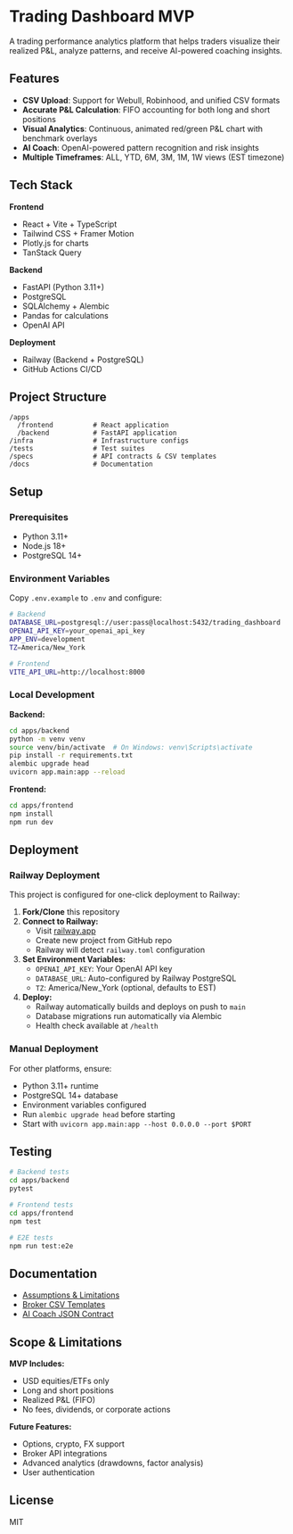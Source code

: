# Trading Dashboard MVP

A trading performance analytics platform that helps traders visualize their realized P&L, analyze patterns, and receive AI-powered coaching insights.

## Features

- **CSV Upload**: Support for Webull, Robinhood, and unified CSV formats
- **Accurate P&L Calculation**: FIFO accounting for both long and short positions
- **Visual Analytics**: Continuous, animated red/green P&L chart with benchmark overlays
- **AI Coach**: OpenAI-powered pattern recognition and risk insights
- **Multiple Timeframes**: ALL, YTD, 6M, 3M, 1M, 1W views (EST timezone)

## Tech Stack

**Frontend**
- React + Vite + TypeScript
- Tailwind CSS + Framer Motion
- Plotly.js for charts
- TanStack Query

**Backend**
- FastAPI (Python 3.11+)
- PostgreSQL
- SQLAlchemy + Alembic
- Pandas for calculations
- OpenAI API

**Deployment**
- Railway (Backend + PostgreSQL)
- GitHub Actions CI/CD

## Project Structure

```
/apps
  /frontend          # React application
  /backend           # FastAPI application
/infra               # Infrastructure configs
/tests               # Test suites
/specs               # API contracts & CSV templates
/docs                # Documentation
```

## Setup

### Prerequisites
- Python 3.11+
- Node.js 18+
- PostgreSQL 14+

### Environment Variables

Copy `.env.example` to `.env` and configure:

```bash
# Backend
DATABASE_URL=postgresql://user:pass@localhost:5432/trading_dashboard
OPENAI_API_KEY=your_openai_api_key
APP_ENV=development
TZ=America/New_York

# Frontend
VITE_API_URL=http://localhost:8000
```

### Local Development

**Backend:**
```bash
cd apps/backend
python -m venv venv
source venv/bin/activate  # On Windows: venv\Scripts\activate
pip install -r requirements.txt
alembic upgrade head
uvicorn app.main:app --reload
```

**Frontend:**
```bash
cd apps/frontend
npm install
npm run dev
```

## Deployment

### Railway Deployment

This project is configured for one-click deployment to Railway:

1. **Fork/Clone** this repository
2. **Connect to Railway:**
   - Visit [railway.app](https://railway.app)
   - Create new project from GitHub repo
   - Railway will detect `railway.toml` configuration
3. **Set Environment Variables:**
   - `OPENAI_API_KEY`: Your OpenAI API key
   - `DATABASE_URL`: Auto-configured by Railway PostgreSQL
   - `TZ`: America/New_York (optional, defaults to EST)
4. **Deploy:**
   - Railway automatically builds and deploys on push to `main`
   - Database migrations run automatically via Alembic
   - Health check available at `/health`

### Manual Deployment

For other platforms, ensure:
- Python 3.11+ runtime
- PostgreSQL 14+ database
- Environment variables configured
- Run `alembic upgrade head` before starting
- Start with `uvicorn app.main:app --host 0.0.0.0 --port $PORT`

## Testing

```bash
# Backend tests
cd apps/backend
pytest

# Frontend tests
cd apps/frontend
npm test

# E2E tests
npm run test:e2e
```

## Documentation

- [Assumptions & Limitations](docs/assumptions.md)
- [Broker CSV Templates](specs/broker_templates/)
- [AI Coach JSON Contract](specs/json_contracts/ai_coach.json)

## Scope & Limitations

**MVP Includes:**
- USD equities/ETFs only
- Long and short positions
- Realized P&L (FIFO)
- No fees, dividends, or corporate actions

**Future Features:**
- Options, crypto, FX support
- Broker API integrations
- Advanced analytics (drawdowns, factor analysis)
- User authentication

## License

MIT
